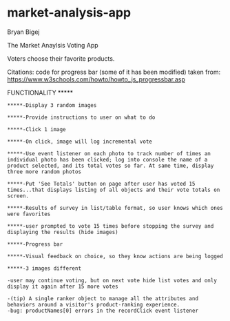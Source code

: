 # market-analysis-app

Bryan Bigej

The Market Anaylsis Voting App

Voters choose their favorite products.

Citations: code for progress bar (some of it has been modified) taken from:
https://www.w3schools.com/howto/howto_js_progressbar.asp


FUNCTIONALITY *****

    *****-Display 3 random images

    *****-Provide instructions to user on what to do

    *****-Click 1 image

    *****-On click, image will log incremental vote 

    *****-Use event listener on each photo to track number of times an individual photo has been clicked; log into console the name of a product selected, and its total votes so far. At same time, display three more random photos

    *****-Put 'See Totals' button on page after user has voted 15 times...that displays listing of all objects and their vote totals on screen. 
    
    *****-Results of survey in list/table format, so user knows which ones were favorites

    *****-user prompted to vote 15 times before stopping the survey and displaying the results (hide images)

    *****-Progress bar

    *****-Visual feedback on choice, so they know actions are being logged

    *****-3 images different

    -user may continue voting, but on next vote hide list votes and only display it again after 15 more votes

    -(tip) A single ranker object to manage all the attributes and behaviors around a visitor's product-ranking experience.
    -bug: productNames[0] errors in the recordClick event listener